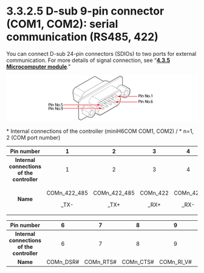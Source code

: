 # 3.3.2.5 D-sub 9-pin connector (COM1, COM2): serial communication (RS485, 422)

You can connect D-sub 24-pin connectors (SDIOs) to two ports for external communication. For more details of signal connection, see “[**4.3.5 Microcomputer module**](../../../4-maintenance/4-3-controller-check-maintenance/5-microcomputer-module.md).”

![](../../../_assets/d-sub9.png)

\* Internal connections of the controller (miniH6COM COM1, COM2) / \* n=1, 2 (COM port number)

|               **Pin number**               |                1               |                2               |              3             |              4             |  5  |
| :----------------------------------------: | :----------------------------: | :----------------------------: | :------------------------: | :------------------------: | :-: |
| **Internal connections of the controller** |                1               |                2               |              3             |              4             |  5  |
|                  **Name**                  | <p>COMn_422_485</p><p>_TX-</p> | <p>COMn_422_485</p><p>_TX+</p> | <p>COMn_422</p><p>_RX+</p> | <p>COMn_422</p><p>_RX-</p> | GND |

|               **Pin number**               |      6     |      7     |      8     |       9      |  -  |
| :----------------------------------------: | :--------: | :--------: | :--------: | :----------: | :-: |
| **Internal connections of the controller** |      6     |      7     |      8     |       9      |  -  |
|                  **Name**                  | COMn\_DSR# | COMn\_RTS# | COMn\_CTS# | COMn\_RI\_V# |  -  |
